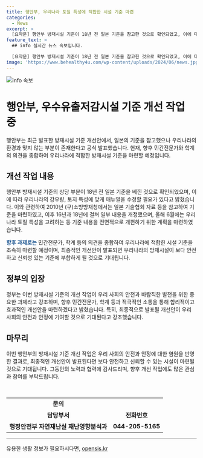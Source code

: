 ```yaml
---
title: 행안부, 우리나라 토질 특성에 적합한 시설 기준 마련
categories:
  - News
excerpt: >
  [요약문] 행안부 방재시설 기준이 18년 전 일본 기준을 참고한 것으로 확인되었고, 이에 대한 우리나라의 강우량, 토지 특성에 맞는 개정이 필요하다고 밝혀졌다. 향후에는 민간전문가, 학계 등의 의견을 종합하여 우리나라에 적합한 시설 기준을 조속히 마련할 계획이다. (출처: 정책브리핑)
feature_text: >
  ## info 실시간 뉴스 속보입니다.

  [요약문] 행안부 방재시설 기준이 18년 전 일본 기준을 참고한 것으로 확인되었고, 이에 대한 우리나라의 강우량, 토지 특성에 맞는 개정이 필요하다고 밝혀졌다. 향후에는 민간전문가, 학계 등의 의견을 종합하여 우리나라에 적합한 시설 기준을 조속히 마련할 계획이다. (출처: 정책브리핑)
image: 'https://www.behealthy4u.com/wp-content/uploads/2024/06/news.jpg'
---
```


<p><img src="https://www.behealthy4u.com/wp-content/uploads/2024/06/news.jpg" alt="info 속보" /></p>

<h1>행안부, 우수유출저감시설 기준 개선 작업 중</h1>

<p data-ke-size="size16">행안부는 최근 발표한 방재시설 기준 개선안에서, 일본의 기준을 참고했으나 우리나라의 환경과 맞지 않는 부분이 존재한다고 공식 발표했습니다. 현재, 향후 민간전문가와 학계의 의견을 종합하여 우리나라에 적합한 방재시설 기준을 마련할 예정입니다.</p>

<h2 data-ke-size="size26">개선 작업 내용</h2>

<p data-ke-size="size16">행안부 방재시설 기준의 상당 부분이 18년 전 일본 기준을 베낀 것으로 확인되었으며, 이에 따라 우리나라의 강우량, 토지 특성에 맞게 매뉴얼을 수정할 필요가 있다고 밝혔습니다. 이와 관련하여 2010년 (구)소방방재청에서는 일본 기술협회 자료 등을 참고하여 기준을 마련하였고, 이후 16년과 18년에 걸쳐 일부 내용을 개정했으며, 올해 6월에는 우리나라 토질 특성을 고려하는 등 기준 내용을 전면적으로 개편하기 위한 계획을 마련하였습니다.</p>

<p data-ke-size="size16"><b><span style="color: #1a5490;">향후 과제로는</span></b> 민간전문가, 학계 등의 의견을 종합하여 우리나라에 적합한 시설 기준을 조속히 마련할 예정이며, 최종적인 개선안이 발표되면 우리나라의 방재시설이 보다 안전하고 신뢰성 있는 기준에 부합하게 될 것으로 기대됩니다.</p>

<h2 data-ke-size="size26">정부의 입장</h2>

<p data-ke-size="size16">정부는 이번 방재시설 기준의 개선 작업이 우리 사회의 안전과 바람직한 발전을 위한 중요한 과제라고 강조하며, 향후 민간전문가, 학계 등과 적극적인 소통을 통해 합리적이고 효과적인 개선안을 마련하겠다고 밝혔습니다. 특히, 최종적으로 발표될 개선안이 우리 사회의 안전과 안정에 기여할 것으로 기대된다고 강조했습니다.</p>

<h2 data-ke-size="size26">마무리</h2>

<p data-ke-size="size16">이번 행안부의 방재시설 기준 개선 작업은 우리 사회의 안전과 안정에 대한 염원을 반영한 결과로, 최종적인 개선안이 발표된다면 보다 안전하고 신뢰할 수 있는 시설이 마련될 것으로 기대됩니다. 그동안의 노력과 협력에 감사드리며, 향후 개선 작업에도 많은 관심과 참여를 부탁드립니다.</p>

<p data-ke-size="size16">&nbsp;</p>

<table>
<tbody>
<tr>
<td style="text-align: center; height: 17px;"><b>문의</b></td>
</tr>
<tr>
<td style="text-align: center; height: 17px;"><b>담당부서</b></td>
<td style="text-align: center; height: 17px;"><b>전화번호</b></td>
</tr>
<tr>
<td style="text-align: center; height: 17px;"><b>행정안전부 자연재난실 재난영향분석과</b></td>
<td style="text-align: center; height: 17px;"><b>044-205-5165</b></td>
</tr>
</tbody>
</table>

<hr>
유용한 생활 정보가 필요하시다면, <a href="https://opensis.kr" rel="dofollow">opensis.kr</a>


